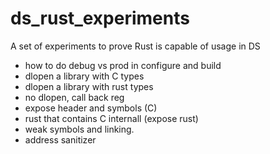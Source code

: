 # ds_rust_experiments
A set of experiments to prove Rust is capable of usage in DS

* how to do debug vs prod in configure and build
* dlopen a library with C types
* dlopen a library with rust types
* no dlopen, call back reg
* expose header and symbols (C)
* rust that contains C internall (expose rust)
* weak symbols and linking.
* address sanitizer

